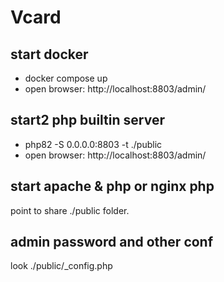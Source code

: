 # Vcard

## start  docker
- docker compose up
- open browser: http://localhost:8803/admin/

## start2  php builtin server 
- php82 -S 0.0.0.0:8803 -t ./public
- open browser: http://localhost:8803/admin/

## start apache & php or nginx php 
 point to share ./public folder.

##  admin password and other conf
look ./public/_config.php
